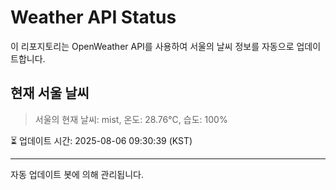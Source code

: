 
# Weather API Status

이 리포지토리는 OpenWeather API를 사용하여 서울의 날씨 정보를 자동으로 업데이트합니다.

## 현재 서울 날씨
> 서울의 현재 날씨: mist, 온도: 28.76°C, 습도: 100%

⏳ 업데이트 시간: 2025-08-06 09:30:39 (KST)

---
자동 업데이트 봇에 의해 관리됩니다.
